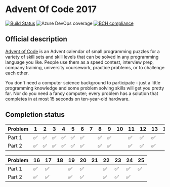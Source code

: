 # Advent Of Code 2017

[![Build Status](https://dev.azure.com/frml/frml/_apis/build/status/JnxF.advent-of-code-2017?branchName=master)](https://dev.azure.com/frml/frml/_build/latest?definitionId=9&branchName=master) ![Azure DevOps coverage](https://img.shields.io/azure-devops/coverage/frml/frml/9.svg) [![BCH compliance](https://bettercodehub.com/edge/badge/JnxF/advent-of-code-2017?branch=master)](https://bettercodehub.com/)

## Official description

<a href="https://adventofcode.com/2017">Advent of Code</a> is an Advent calendar of small programming puzzles for a variety of skill sets and skill levels that can be solved in any programming language you like. People use them as a speed contest, interview prep, company training, university coursework, practice problems, or to challenge each other.

You don't need a computer science background to participate - just a little programming knowledge and some problem solving skills will get you pretty far. Nor do you need a fancy computer; every problem has a solution that completes in at most 15 seconds on ten-year-old hardware.


## Completion status

| Problem | 1                  | 2                  | 3                  | 4                  | 5                  | 6                  | 7                  | 8                  | 9                  | 10                 | 11                 | 12                 | 13                 | 14 | 15                 |
|---------|--------------------|--------------------|--------------------|--------------------|--------------------|--------------------|--------------------|--------------------|--------------------|--------------------|--------------------|--------------------|--------------------|----|--------------------|
| Part 1  | :white_check_mark: | :white_check_mark: | :white_check_mark: | :white_check_mark: | :white_check_mark: | :white_check_mark: |                    | :white_check_mark: | :white_check_mark: |                    | :white_check_mark: | :white_check_mark: | :white_check_mark: |    | :white_check_mark: |
| Part 2  | :white_check_mark: | :white_check_mark: | :white_check_mark: | :white_check_mark: | :white_check_mark: | :white_check_mark: |                    | :white_check_mark: | :white_check_mark: |                    | :white_check_mark: | :white_check_mark: | :white_check_mark: |    | :white_check_mark: |

| Problem | 16                 | 17                 | 18 | 19                 | 20                 | 21 | 22                 | 23                 | 24                 | 25                 |
|---------|--------------------|--------------------|----|--------------------|--------------------|----|--------------------|--------------------|--------------------|--------------------|
| Part 1  | :white_check_mark: | :white_check_mark: |    | :white_check_mark: | :white_check_mark: |    | :white_check_mark: | :white_check_mark: | :white_check_mark: | :white_check_mark: |
| Part 2  | :white_check_mark: | :white_check_mark: |    | :white_check_mark: | :white_check_mark: |    | :white_check_mark: | :white_check_mark: | :white_check_mark: |                    |